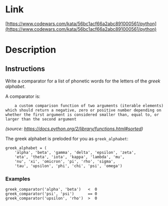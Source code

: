 Link
=========================
[https://www.codewars.com/kata/56bc1acf66a2abc891000561/python](https://www.codewars.com/kata/56bc1acf66a2abc891000561/python)

Description
=========================
## Instructions

Write a comparator for a list of phonetic words for the letters of the *greek alphabet*.

A comparator is:

```
    a custom comparison function of two arguments (iterable elements) which should return a negative, zero or positive number depending on whether the first argument is considered smaller than, equal to, or larger than the second argument
```

*(source: https://docs.python.org/2/library/functions.html#sorted)*


The greek alphabet is preloded for you as `greek_alphabet`:
```
greek_alphabet = (
    'alpha', 'beta', 'gamma', 'delta', 'epsilon', 'zeta', 
    'eta', 'theta', 'iota', 'kappa', 'lambda', 'mu', 
    'nu', 'xi', 'omicron', 'pi', 'rho', 'sigma',
    'tau', 'upsilon', 'phi', 'chi', 'psi', 'omega')
```

### Examples
```
greek_comparator('alpha', 'beta')   <  0
greek_comparator('psi', 'psi')      == 0
greek_comparator('upsilon', 'rho')  >  0
```